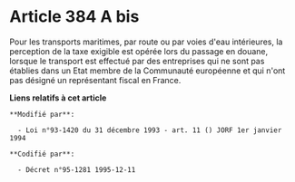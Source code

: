 # Article 384 A bis

Pour les transports maritimes, par route ou par voies d'eau intérieures, la perception de la taxe exigible est opérée lors du
passage en douane, lorsque le transport est effectué par des entreprises qui ne sont pas établies dans un Etat membre de la
Communauté européenne et qui n'ont pas désigné un représentant fiscal en France.

**Liens relatifs à cet article**

	**Modifié par**:

	  - Loi n°93-1420 du 31 décembre 1993 - art. 11 () JORF 1er janvier 1994

	**Codifié par**:

	  - Décret n°95-1281 1995-12-11
